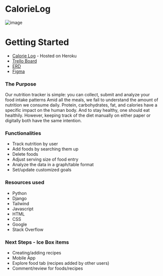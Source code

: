 # CalorieLog
![image](https://user-images.githubusercontent.com/102340067/170546953-8d3ec5fa-db19-4147-a5d9-f80b61804b18.png)

# Getting Started
* [Calorie Log](https://calorielog.herokuapp.com/) - Hosted on Heroku
* [Trello Board](https://trello.com/b/jdQe8qC3/calorie-log)
* [ERD](https://lucid.app/lucidchart/cbba305d-2d9a-419c-acc8-c32ebb34e457/edit?invitationId=inv_f5361375-6547-41d6-b829-b84edf0b6972&referringApp=slack&page=0_0#)
* [Figma](https://www.figma.com/file/DgQ8AjleV5dQ2SfKZU7zaG/SEI-UXDI-Collabathon)

### The Purpose
Our nutrition tracker is simple: you can collect, submit and analyze your food intake patterns
Amid all the meals, we fail to understand the amount of nutrition we consume daily. Protein, carbohydrates, fat, and calories have a specific impact on the human body. And to stay healthy, one should eat healthily. However, keeping track of the diet manually on either paper or digitally both have the same intention.

### Functionalities
* Track nutrition by user
* Add foods by searching them up
* Delete foods
* Adjust serving size of food entry
* Analyze the data in a graph/table format
* Set/update customized goals

### Resources used
* Python
* Django
* Tailwind
* Javascript
* HTML
* CSS
* Google
* Stack Overflow

### Next Steps - Ice Box items
* Creating/adding recipes
* Mobile App
* Explore food tab (recipes added by other users)
* Comment/review for foods/recipes
